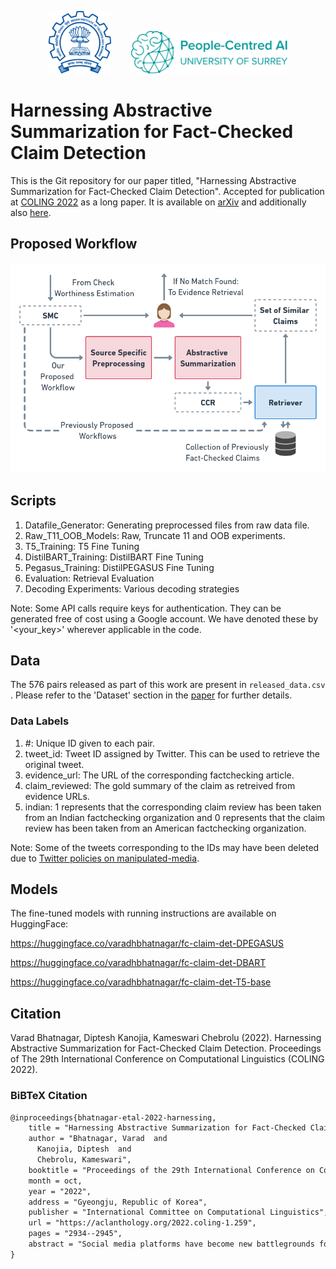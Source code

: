 <p align="center"><img src="imgs/iitb-logo-blue.png" alt="Indian Institute of Technology Bombay Logo" width="100" height="100"/>&nbsp;&nbsp;&nbsp;&nbsp;&nbsp;&nbsp;&nbsp;&nbsp;<img src="imgs/aisurrey.svg" alt="Surrey Institute for People-Centred AI Logo" width="250"/></p>

# Harnessing Abstractive Summarization for Fact-Checked Claim Detection

This is the Git repository for our paper titled, "Harnessing Abstractive Summarization for Fact-Checked Claim Detection". Accepted for publication at [COLING 2022](https://coling2022.org) as a long paper. It is available on [arXiv](https://arxiv.org/abs/2209.04612) and additionally also [here](http://dipteshkanojia.github.io/publication/coling-2022-factcheck/).

## Proposed Workflow

<p align="center"><img src="imgs/system_diag.png" alt="workflow image" width="700"/></p>

## Scripts

1. Datafile_Generator: Generating preprocessed files from raw data file.
2. Raw_T11_OOB_Models: Raw, Truncate 11 and OOB experiments.
3. T5_Training: T5 Fine Tuning
4. DistilBART_Training: DistilBART Fine Tuning
5. Pegasus_Training: DistilPEGASUS Fine Tuning
6. Evaluation: Retrieval Evaluation
7. Decoding Experiments: Various decoding strategies

Note: Some API calls require keys for authentication. They can be generated free of cost using a Google account. We have denoted these by '<your_key>' wherever applicable in the code.

## Data

The 576 pairs released as part of this work are present in `released_data.csv` . Please refer to the 'Dataset' section in the [paper](https://arxiv.org/abs/2209.04612) for further details.

### Data Labels

1. \#: Unique ID given to each pair.
2. tweet_id: Tweet ID assigned by Twitter. This can be used to retrieve the original tweet.
3. evidence_url: The URL of the corresponding factchecking article.
4. claim_reviewed: The gold summary of the claim as retreived from evidence URLs.
5. indian: 1 represents that the corresponding claim review has been taken from an Indian factchecking organization and 0 represents that the claim review has been taken from an American factchecking organization.

Note: Some of the tweets corresponding to the IDs may have been deleted due to [Twitter policies on manipulated-media](https://help.twitter.com/en/rules-and-policies/manipulated-media).

## Models

The fine-tuned models with running instructions are available on HuggingFace:

https://huggingface.co/varadhbhatnagar/fc-claim-det-DPEGASUS

https://huggingface.co/varadhbhatnagar/fc-claim-det-DBART

https://huggingface.co/varadhbhatnagar/fc-claim-det-T5-base

## Citation

Varad Bhatnagar, Diptesh Kanojia, Kameswari Chebrolu (2022). Harnessing Abstractive Summarization for Fact-Checked Claim Detection. Proceedings of The 29th International Conference on Computational Linguistics (COLING 2022).

### BiBTeX Citation

```latex
@inproceedings{bhatnagar-etal-2022-harnessing,
    title = "Harnessing Abstractive Summarization for Fact-Checked Claim Detection",
    author = "Bhatnagar, Varad  and
      Kanojia, Diptesh  and
      Chebrolu, Kameswari",
    booktitle = "Proceedings of the 29th International Conference on Computational Linguistics",
    month = oct,
    year = "2022",
    address = "Gyeongju, Republic of Korea",
    publisher = "International Committee on Computational Linguistics",
    url = "https://aclanthology.org/2022.coling-1.259",
    pages = "2934--2945",
    abstract = "Social media platforms have become new battlegrounds for anti-social elements, with misinformation being the weapon of choice. Fact-checking organizations try to debunk as many claims as possible while staying true to their journalistic processes but cannot cope with its rapid dissemination. We believe that the solution lies in partial automation of the fact-checking life cycle, saving human time for tasks which require high cognition. We propose a new workflow for efficiently detecting previously fact-checked claims that uses abstractive summarization to generate crisp queries. These queries can then be executed on a general-purpose retrieval system associated with a collection of previously fact-checked claims. We curate an abstractive text summarization dataset comprising noisy claims from Twitter and their gold summaries. It is shown that retrieval performance improves 2x by using popular out-of-the-box summarization models and 3x by fine-tuning them on the accompanying dataset compared to verbatim querying. Our approach achieves Recall@5 and MRR of 35{\%} and 0.3, compared to baseline values of 10{\%} and 0.1, respectively. Our dataset, code, and models are available publicly: https://github.com/varadhbhatnagar/FC-Claim-Det/.",
}
```
